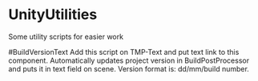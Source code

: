 # UnityUtilities

Some utility scripts for easier work

#BuildVersionText
Add this script on TMP-Text and put text link to this component. Automatically updates project version in BuildPostProcessor and puts it in text field on scene. Version format is: dd/mm/build number. 
